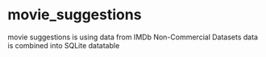 # movie_suggestions

movie suggestions is using data from IMDb Non-Commercial Datasets
data is combined into SQLite datatable
